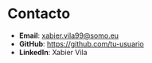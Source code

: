 # Contacto

- **Email**: xabier.vila99@somo.eu
- **GitHub**: https://github.com/tu-usuario
- **LinkedIn**: Xabier Vila